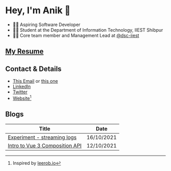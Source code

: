 # Hey, I'm Anik 👋

- 👨‍💻 Aspiring Software Developer
- 👨‍🎓 Student at the Department of Information Technology, IIEST Shibpur
- 🧑‍💼 Core team member and Management Lead at [@dsc-iiest](https://github.com/dsc-iiest)

## [My Resume](https://drive.google.com/file/d/11RewrnkZ4WVkDOFusuqm-wCPPJjGt044/view)

## Contact & Details

- [This Email](mailto:anikdas0811@gmail.com) or [this one](mailto:contact@anikd.com)
- [LinkedIn](https://linkedin.com/in/sadn1ck)
- [Twitter](https://twitter.com/__sadn1ck__)
- [Website](https://anikd.com)[^1]

## Blogs

| Title                                                                                 | Date       |
| ------------------------------------------------------------------------------------- | ---------- |
| [Experiment - streaming logs](https://anikd.com/blogs/streaming-logs/)     | 16/10/2021 |
| [Intro to Vue 3 Composition API](https://anikd.com/blogs/vue3-composition-api/) | 12/10/2021 |

[^1]: Inspired by [leerob.io](https://github.com/leerob/leerob.io)
